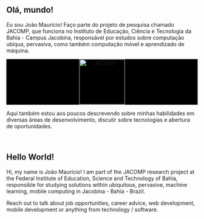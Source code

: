 <h2>Olá, mundo!</h2>

Eu sou João Maurício! Faço parte do projeto de pesquisa chamado JACOMP, que funciona no Instituto de Educação, Ciência e Tecnologia da Bahia - Campus Jacobina, responsável por estudos sobre computação ubíqua, pervasiva, como também computação móvel e aprendizado de máquina.

<p align="center" style="background: #000">
  <img align="center" alt="JACOMP" height="auto" width="120px" src="https://mauricioalves.com/assets/images/sys/jacomp_logo.png" >
</p>

Aqui também estou aos poucos descrevendo sobre minhas habilidades em diversas áreas de desenvolvimento, discutir sobre tecnologias e abertura de oportunidades.

<br>

<h2>Hello World!</h2>

Hi, my name is João Maurício! I am part of the JACOMP research project at the Federal Institute of Education, Science and Technology of Bahia, responsible for studying solutions within ubiquitous, pervasive, machine learning, mobile computing in Jacobina - Bahia - Brazil.

Reach out to talk about job opportunities, career advice, web development, mobile development or anything from technology / software.


<!---
joaomauricioalves/joaomauricioalves is a ✨ special ✨ repository because its `README.md` (this file) appears on your GitHub profile.
You can click the Preview link to take a look at your changes.
--->
